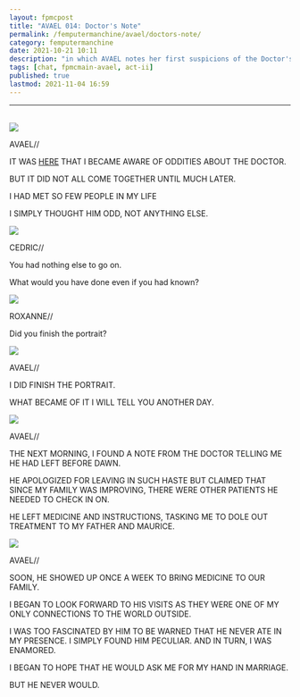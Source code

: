```yaml
---
layout: fpmcpost
title: "AVAEL 014: Doctor's Note"
permalink: /femputermanchine/avael/doctors-note/
category: femputermanchine
date: 2021-10-21 10:11
description: "in which AVAEL notes her first suspicions of the Doctor's strangeness"
tags: [chat, fpmcmain-avael, act-ii]
published: true
lastmod: 2021-11-04 16:59
---
```

[//]: # ( 10/21/21  -added)
[//]: # ( 11/04/21  -title added)

*****
<br/>

<div class="chat-box">
<img src="{{ site.url }}/assets/tb/avael-tb.jpg" class="chat-portrait" />
<p class="ppl-sez">AVAEL//</p>
<p class="ppl-sez">IT WAS <a href="{{ '/femputermanchine/avaelleeaston-3' | prepend: site.url }}">HERE</a> THAT I BECAME AWARE OF ODDITIES ABOUT THE DOCTOR.</p>
<p class="ppl-sez">BUT IT DID NOT ALL COME TOGETHER UNTIL MUCH LATER.</p>
<p class="ppl-sez">I HAD MET SO FEW PEOPLE IN MY LIFE</p>
<p class="ppl-sez">I SIMPLY THOUGHT HIM ODD, NOT ANYTHING ELSE.</p>
</div>

<div class="chat-box">
<img src="{{ site.url }}/assets/tb/cedric1.jpg" class="chat-portrait" />
<p class="ppl-sez">CEDRIC//</p>
<p class="ppl-sez">You had nothing else to go on.</p>
<p class="ppl-sez">What would you have done even if you had known?</p>
</div>

<div class="chat-box">
<img src="{{ site.url }}/assets/tb/roxanne-tb.jpg" class="chat-portrait" />
<p class="ppl-sez">ROXANNE//</p>
<p class="ppl-sez">Did you finish the portrait?</p>
</div>

<div class="chat-box">
<img src="{{ site.url }}/assets/tb/avael-tb.jpg" class="chat-portrait" />
<p class="ppl-sez">AVAEL//</p>
<p class="ppl-sez">I DID FINISH THE PORTRAIT.</p>
<p class="ppl-sez">WHAT BECAME OF IT I WILL TELL YOU ANOTHER DAY.</p>
</div>

<div class="chat-box">
<img src="{{ site.url }}/assets/tb/avael-tb.jpg" class="chat-portrait" />
<p class="ppl-sez">AVAEL//</p>
<p class="ppl-sez">THE NEXT MORNING, I FOUND A NOTE FROM THE DOCTOR TELLING ME HE HAD LEFT BEFORE DAWN.</p>
<p class="ppl-sez">HE APOLOGIZED FOR LEAVING IN SUCH HASTE BUT CLAIMED THAT SINCE MY FAMILY WAS IMPROVING, THERE WERE OTHER PATIENTS HE NEEDED TO CHECK IN ON.</p>
<p class="ppl-sez">HE LEFT MEDICINE AND INSTRUCTIONS, TASKING ME TO DOLE OUT TREATMENT TO MY FATHER AND MAURICE.</p>
</div>

<div class="chat-box">
<img src="{{ site.url }}/assets/tb/avael-tb.jpg" class="chat-portrait" />
<p class="ppl-sez">AVAEL//</p>
<p class="ppl-sez">SOON, HE SHOWED UP ONCE A WEEK TO BRING MEDICINE TO OUR FAMILY.</p>
<p class="ppl-sez">I BEGAN TO LOOK FORWARD TO HIS VISITS AS THEY WERE ONE OF MY ONLY CONNECTIONS TO THE WORLD OUTSIDE.</p>
<p class="ppl-sez">I WAS TOO FASCINATED BY HIM TO BE WARNED THAT HE NEVER ATE IN MY PRESENCE. I SIMPLY FOUND HIM PECULIAR. AND IN TURN, I WAS ENAMORED.</p>
<p class="ppl-sez">I BEGAN TO HOPE THAT HE WOULD ASK ME FOR MY HAND IN MARRIAGE.</p>
<p class="ppl-sez">BUT HE NEVER WOULD.</p>
</div>

